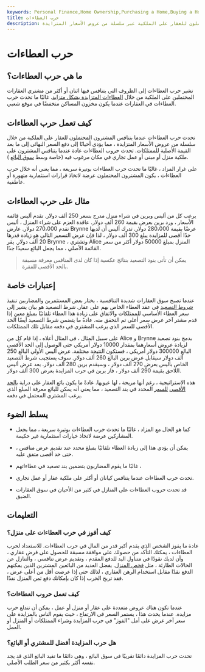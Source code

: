 ```yaml
---
keywords: Personal Finance,Home Ownership,Purchasing a Home,Buying a Home
title: حرب العطاءات
description: حرب العطاءات هي حالة يتنافس فيها المشترون المحتملون للعقار على الملكية عبر سلسلة من عروض الأسعار المتزايدة.
---
```


# حرب العطاءات
## ما هي حرب العطاءات؟

تشير حرب العطاءات إلى الظروف التي يتنافس فيها اثنان أو أكثر من مشتري العقارات المحتملين على الملكية من خلال [العطاءات المتزايدة بشكل متزايد](/bid). غالبًا ما تحدث حرب العطاءات في العقارات عندما يكون مخزون المساكن منخفضًا في موقع شعبي.

## كيف تعمل حرب العطاءات

تحدث حرب العطاءات عندما يتنافس المشترون المحتملون للعقار على الملكية من خلال سلسلة من عروض الأسعار المتزايدة ، مما يؤدي أحيانًا إلى دفع السعر النهائي إلى ما بعد القيمة الأصلية للممتلكات. تحدث حروب العطاءات عادة عندما يتنافس المشترون على ملكية منزل أو مبنى أو عمل تجاري في مكان مرغوب فيه (خاصة وسط [سوق البائع](/sellersmarket) ).

على غرار المزاد ، غالبًا ما تحدث حرب العطاءات بوتيرة سريعة ، مما يعني أنه خلال حرب العطاءات ، يكون المشترون المحتملون عرضة لاتخاذ قرارات استثمارية متهورة أو عاطفية.

## مثال على حرب العطاءات

يرغب كل من أليس وبرين في شراء منزل مدرج بسعر 250 ألف دولار. تقدم أليس قائمة الأسعار ، ورد برين بعرض بقيمة 260 ألف دولار. عاقدة العزم على شراء المنزل ، أليس تقدم 270،000 دولار. عارض Brynne عرضًا بقيمة 280،000 دولار. تدرك أليس أن لديها حدًا أقصى للمزايدة يبلغ 300 ألف دولار ، لذا فإن عرض التسعير التالي هو زيادة قدرها 20 ألف دولار. يقر Brynne ، وتشتري Alice المنزل بمبلغ 50000 دولار أكثر من سعر القائمة الأصلي ، مما يجعل البائع سعيدًا جدًا.

> يمكن أن تأتي بنود التصعيد بنتائج عكسية إذا كان لدى المنافس معرفة مسبقة بالحد الأقصى للفقرة.

>

## إعتبارات خاصة

عندما تصبح سوق العقارات شديدة التنافسية ، يختار بعض المستثمرين والمضاربين تنفيذ [شروط التصعيد](/escalatorclause) في عقد العطاء الخاص بهم على عقار. شرط التصعيد هو بيان يشير إلى سعر العطاء الأساسي للممتلكات والاتفاق على زيادة هذا العطاء تلقائيًا بمبلغ معين إذا قدم مشتر آخر عرض سعر أعلى تم التحقق منه. عادةً ما يتضمن شرط التصعيد أيضًا الحد الأقصى للسعر الذي يرغب المشتري في دفعه مقابل تلك الممتلكات.

على سبيل المثال ، في المثال أعلاه ، إذا قام كل من Alice و Brynne بدمج بنود تصعيد لزيادة عروض أسعارهما بمقدار 10000 دولار أمريكي حتى الوصول إلى الحد الأقصى البالغ 300000 دولار أمريكي ، فستكون النتيجة مختلفة. عرض أليس الأولي البالغ 250 ألف دولار سيقابل عرض برين البالغ 260 ألف دولار. سوف يستجيب شرط التصعيد الخاص بأليس بعرض 270 ألف دولار ، وسيقدم برين 280 ألف دولار. بعد عرض أليس اللاحق بقيمة 290 ألف دولار ، فاز برين في حرب المزايدة بعرض 300 ألف دولار.

هذه الاستراتيجية ، رغم أنها مريحة ، لها عيوبها. عادةً ما يكون بائع العقار على دراية [بالحد الأقصى](/price-ceiling) [للسعر](/price-ceiling) المحدد في بند التصعيد ، مما يعني أنه يمكن للبائع معرفة المبلغ الذي يرغب المشتري المحتمل في دفعه.

## يسلط الضوء

- كما هو الحال مع المزاد ، غالبًا ما تحدث حرب العطاءات بوتيرة سريعة ، مما يجعل المشاركين عرضة لاتخاذ خيارات استثمارية غير حكيمة.

- يمكن أن يؤدي هذا إلى زيادة العطاء تلقائيًا بمبلغ محدد عند تقديم عرض منافس ، حتى حد أقصى متفق عليه.

- غالبًا ما يقوم المضاربون بتضمين بند تصعيد في عطاءاتهم ،

- تحدث حرب العطاءات عندما يتنافس كيانان أو أكثر على ملكية عقار أو عمل تجاري.

- قد تحدث حروب العطاءات على المنازل في كثير من الأحيان في سوق العقارات الضيق.

## التعليمات

### كيف أفوز في حرب العطاءات على منزل؟

عادة ما يفوز الشخص الذي يقدم أكبر قدر من المال في حرب العطاءات. للاستعداد لحرب العطاءات ، يمكنك التأكد من حصولك على موافقة مسبقة للحصول على قرض عقاري ، وأن لديك نقودًا في متناول اليد للدفع المقدم ، وتقديم عرض تنافسي ، والتنازل عن الحالات الطارئة ، مثل [فحص المنزل](/home-inspection). يفضل العديد من البائعين المشترين الذين يمكنهم الدفع نقدًا مقابل استخدام الرهن العقاري ، لذلك حتى إذا عرضت أقل من أعلى عرض ، فقد تربح الحرب إذا كان بإمكانك دفع ثمن المنزل نقدًا.

### كيف تعمل حروب العطاءات؟

عندما تكون هناك عروض متعددة على عقار أو منزل أو عمل ، يمكن أن تندلع حرب مزايدة. عندما يحدث هذا ، يستمر السعر في الارتفاع ، حيث يقوم الناس بالمزايدة على سعر آخر عرض على أمل "الفوز" في حرب المزايدة وشراء الممتلكات أو المنزل أو العمل.

### هل حرب المزايدة أفضل للمشتري أو البائع؟

تحدث حرب المزايدة دائمًا تقريبًا في سوق البائع ، وهي دائمًا ما تفيد البائع الذي قد يجد نفسه أكثر بكثير من سعر الطلب الأصلي.

